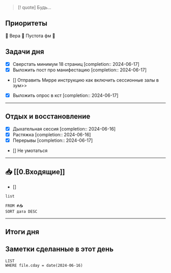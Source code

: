 > [! quote] Будь…
> 

## Приоритеты
🔴 Вера
🔴 Пустота фм
🔴

## Задачи дня
- [x] Сверстать минимум 18 страниц  [completion:: 2024-06-17]
- [x] Выложить пост про манифестацию  [completion:: 2024-06-17]
- [] Отправить Мирре инструкцию как включить сессионные залы в зум>>
- [x] Выложить опрос в кст  [completion:: 2024-06-17]

---
## Отдых и восстановление
- [x] Дыхательная сессия  [completion:: 2024-06-16]
- [x] Растяжка  [completion:: 2024-06-16]
- [x] Перерывы  [completion:: 2024-06-17]
- [] Не умотаться


---
## 📥 [[0.Входящие]]
- [] 



```dataview
list
	
FROM #📥
SORT дата DESC
```


---
## Итоги дня





## Заметки сделанные в этот день
```dataview
LIST
WHERE file.cday = date(2024-06-16)
```

